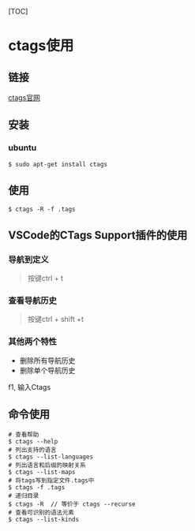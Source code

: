 [TOC]

# ctags使用

## 链接

[ctags官网](http://ctags.sourceforge.net/)

## 安装

### ubuntu

```shell
$ sudo apt-get install ctags
```

## 使用

```
$ ctags -R -f .tags
```

## VSCode的CTags Support插件的使用

### 导航到定义

> 按键ctrl + t

### 查看导航历史

> 按键ctrl + shift +t

### 其他两个特性

- 删除所有导航历史
- 删除单个导航历史

f1, 输入Ctags

## 命令使用

```shell
# 查看帮助
$ ctags --help
# 列出支持的语言
$ ctags --list-languages
# 列出语言和后缀的映射关系
$ ctags --list-maps
# 将tags写到指定文件.tags中
$ ctags -f .tags
# 递归目录
$ ctags -R  // 等价于 ctags --recurse
# 查看可识别的语法元素
$ ctags --list-kinds
```

